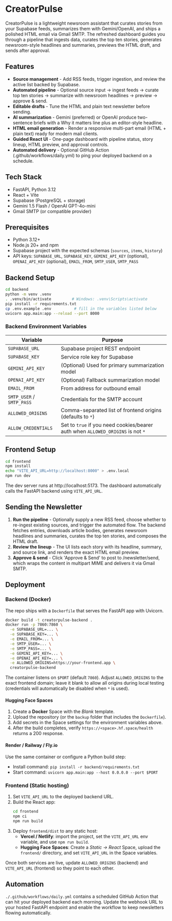 ﻿# CreatorPulse

CreatorPulse is a lightweight newsroom assistant that curates stories from your Supabase feeds, summarizes them with Gemini/OpenAI, and ships a polished HTML email via Gmail SMTP. The refreshed dashboard guides you through a pipeline that ingests data, curates the top ten stories, generates newsroom-style headlines and summaries, previews the HTML draft, and sends after approval.

## Features
- **Source management** - Add RSS feeds, trigger ingestion, and review the active list backed by Supabase.
- **Automated pipeline** - Optional source input -> ingest feeds -> curate top ten stories -> summarize with newsroom headlines -> preview -> approve & send.
- **Editable drafts** - Tune the HTML and plain text newsletter before sending.
- **AI summarization** - Gemini (preferred) or OpenAI produce two-sentence briefs with a Why it matters line plus an editor-style headline.
- **HTML email generation** - Render a responsive multi-part email (HTML + plain text) ready for modern mail clients.
- **Guided React UI** - One-page dashboard with pipeline status, story lineup, HTML preview, and approval controls.
- **Automated delivery** - Optional GitHub Action (.github/workflows/daily.yml) to ping your deployed backend on a schedule.

## Tech Stack
- FastAPI, Python 3.12
- React + Vite
- Supabase (PostgreSQL + storage)
- Gemini 1.5 Flash / OpenAI GPT-4o-mini
- Gmail SMTP (or compatible provider)

## Prerequisites
- Python 3.12+
- Node.js 20+ and npm
- Supabase project with the expected schemas (`sources`, `items`, `history`)
- API keys: `SUPABASE_URL`, `SUPABASE_KEY`, `GEMINI_API_KEY` (optional), `OPENAI_API_KEY` (optional), `EMAIL_FROM`, `SMTP_USER`, `SMTP_PASS`

## Backend Setup
```bash
cd backend
python -m venv .venv
. .venv/bin/activate         # Windows: .venv\Scripts\activate
pip install -r requirements.txt
cp .env.example .env          # fill in the variables listed below
uvicorn app.main:app --reload --port 8000
```

### Backend Environment Variables
| Variable | Purpose |
| --- | --- |
| `SUPABASE_URL` | Supabase project REST endpoint |
| `SUPABASE_KEY` | Service role key for Supabase |
| `GEMINI_API_KEY` | (Optional) Used for primary summarization model |
| `OPENAI_API_KEY` | (Optional) Fallback summarization model |
| `EMAIL_FROM` | From address for outbound email |
| `SMTP_USER` / `SMTP_PASS` | Credentials for the SMTP account |
| `ALLOWED_ORIGINS` | Comma-separated list of frontend origins (defaults to `*`) |
| `ALLOW_CREDENTIALS` | Set to `true` if you need cookies/bearer auth when `ALLOWED_ORIGINS` is not `*` |

## Frontend Setup
```bash
cd frontend
npm install
echo "VITE_API_URL=http://localhost:8000" > .env.local
npm run dev
```

The dev server runs at http://localhost:5173. The dashboard automatically calls the FastAPI backend using `VITE_API_URL`.

## Sending the Newsletter
1. **Run the pipeline** - Optionally supply a new RSS feed, choose whether to re-ingest existing sources, and trigger the automated flow. The backend fetches entries, downloads article bodies, generates newsroom headlines and summaries, curates the top ten stories, and composes the HTML draft.
2. **Review the lineup** - The UI lists each story with its headline, summary, and source link, and renders the exact HTML email preview.
3. **Approve & send** - Click 'Approve & Send' to post to /newsletter/send, which wraps the content in multipart MIME and delivers it via Gmail SMTP.

## Deployment

### Backend (Docker)
The repo ships with a `Dockerfile` that serves the FastAPI app with Uvicorn.

```bash
docker build -t creatorpulse-backend .
docker run -p 7860:7860 \
  -e SUPABASE_URL=... \
  -e SUPABASE_KEY=... \
  -e EMAIL_FROM=... \
  -e SMTP_USER=... \
  -e SMTP_PASS=... \
  -e GEMINI_API_KEY=... \
  -e OPENAI_API_KEY=... \
  -e ALLOWED_ORIGINS=https://your-frontend.app \
  creatorpulse-backend
```

The container listens on `$PORT` (default `7860`). Adjust `ALLOWED_ORIGINS` to the exact frontend domain; leave it blank to allow all origins during local testing (credentials will automatically be disabled when `*` is used).

#### Hugging Face Spaces
1. Create a **Docker** Space with the *Blank* template.
2. Upload the repository (or the `backup` folder that includes the `Dockerfile`).
3. Add secrets in the Space settings for the environment variables above.
4. After the build completes, verify `https://<space>.hf.space/health` returns a 200 response.

#### Render / Railway / Fly.io
Use the same container or configure a Python build step:

- Install command: `pip install -r backend/requirements.txt`
- Start command: `uvicorn app.main:app --host 0.0.0.0 --port $PORT`

### Frontend (Static hosting)
1. Set `VITE_API_URL` to the deployed backend URL.
2. Build the React app:
   ```bash
   cd frontend
   npm ci
   npm run build
   ```
3. Deploy `frontend/dist` to any static host:
   - **Vercel / Netlify**: import the project, set the `VITE_API_URL` env variable, and use `npm run build`.
   - **Hugging Face Spaces**: Create a *Static → React* Space, upload the `frontend/` directory, and set `VITE_API_URL` in the Space variables.

Once both services are live, update `ALLOWED_ORIGINS` (backend) and `VITE_API_URL` (frontend) so they point to each other.

## Automation
`./.github/workflows/daily.yml` contains a scheduled GitHub Action that can hit your deployed backend each morning. Update the webhook URL to your hosted FastAPI endpoint and enable the workflow to keep newsletters flowing automatically.

